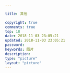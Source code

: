 ```yaml
---

title: 其他

copyright: true
comments: true
top: 10
date: 2018-11-03 23:05:21
updated: 2018-11-03 23:05:21
password: 
keywords: 图片
description: 
type: "picture"
layout: "picture"
---
```

